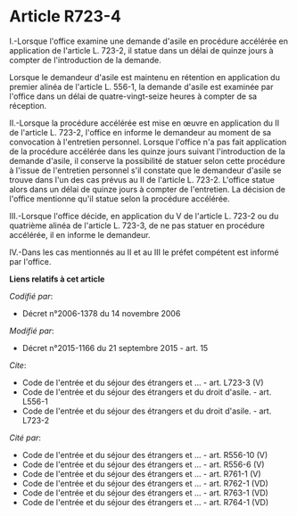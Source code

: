 # Article R723-4

I.-Lorsque l'office examine une demande d'asile en procédure accélérée en application de l'article L. 723-2, il statue dans
un délai de quinze jours à compter de l'introduction de la demande. 

Lorsque le demandeur d'asile est maintenu en rétention en application du premier alinéa de l'article L. 556-1, la demande
d'asile est examinée par l'office dans un délai de quatre-vingt-seize heures à compter de sa réception. 

II.-Lorsque la procédure accélérée est mise en œuvre en application du II de l'article L. 723-2, l'office en informe le
demandeur au moment de sa convocation à l'entretien personnel. Lorsque l'office n'a pas fait application de la procédure
accélérée dans les quinze jours suivant l'introduction de la demande d'asile, il conserve la possibilité de statuer selon
cette procédure à l'issue de l'entretien personnel s'il constate que le demandeur d'asile se trouve dans l'un des cas prévus
au II de l'article L. 723-2. L'office statue alors dans un délai de quinze jours à compter de l'entretien. La décision de
l'office mentionne qu'il statue selon la procédure accélérée. 

III.-Lorsque l'office décide, en application du V de l'article L. 723-2 ou du quatrième alinéa de l'article L. 723-3, de ne
pas statuer en procédure accélérée, il en informe le demandeur. 

IV.-Dans les cas mentionnés au II et au III le préfet compétent est informé par l'office.

**Liens relatifs à cet article**

_Codifié par_:

  - Décret n°2006-1378 du 14 novembre 2006

_Modifié par_:

  - Décret n°2015-1166 du 21 septembre 2015 - art. 15

_Cite_:

  - Code de l'entrée et du séjour des étrangers et ... - art. L723-3 (V)
  - Code de l'entrée et du séjour des étrangers et du droit d'asile. - art. L556-1
  - Code de l'entrée et du séjour des étrangers et du droit d'asile. - art. L723-2

_Cité par_:

  - Code de l'entrée et du séjour des étrangers et ... - art. R556-10 (V)
  - Code de l'entrée et du séjour des étrangers et ... - art. R556-6 (V)
  - Code de l'entrée et du séjour des étrangers et ... - art. R761-1 (V)
  - Code de l'entrée et du séjour des étrangers et ... - art. R762-1 (VD)
  - Code de l'entrée et du séjour des étrangers et ... - art. R763-1 (VD)
  - Code de l'entrée et du séjour des étrangers et ... - art. R764-1 (VD)
